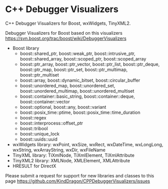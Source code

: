 C++ Debugger Visualizers
========================

C++ Debugger Visualizers for Boost, wxWidgets, TinyXML2.

Debugger Visualizers for Boost based on this visualizers https://svn.boost.org/trac/boost/wiki/DebuggerVisualizers

* Boost library
    * boost::shared_ptr, boost::weak_ptr, boost::intrusive_ptr, boost::shared_array, boost::scoped_ptr, boost::scoped_array 
    * boost::ptr_array, boost::ptr_vector, boost::ptr_list, boost::ptr_deque, boost::ptr_map, boost::ptr_set, boost::ptr_multimap, boost::ptr_multiset
    * boost::array, boost::dynamic_bitset, boost::circular_buffer
    * boost::unordered_map, boost::unordered_set, boost::unordered_multimap, boost::unordered_multiset
    * boost::container::basic_string, boost::container::deque, boost::container::vector
    * boost::optional, boost::any, boost::variant
    * boost::posix_time::ptime, boost::posix_time::time_duration
    * boost::regex
    * boost::interprocess::offset_ptr
    * boost::tribool
    * boost::unique_lock
    * boost::uuids::uuid
* wxWidgets library: wxPoint, wxSize, wxRect, wxDateTime, wxLongLong, wxString, wxArrayString, wxDir, wxFileName
* TinyXML library: TiXmlNode, TiXmlElement, TiXmlAttribute
* TinyXML2 library: XMLNode, XMLElement, XMLAttribute
* HRESULT for DirectX

Please submit a request for support for new libraries and classes to this page https://github.com/KindDragon/CPPDebuggerVisualizers/issues